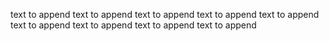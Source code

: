 text to append
text to append
text to append
text to append
text to append
text to append
text to append
text to append
text to append
